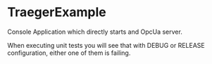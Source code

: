 # TraegerExample

Console Application which directly starts and OpcUa server.
<br>

When executing unit tests you will see that with DEBUG or RELEASE configuration, either one of them is failing.
